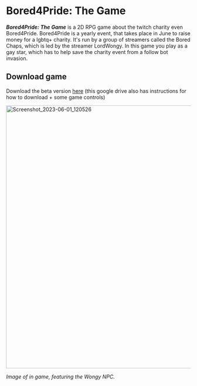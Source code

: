 # Bored4Pride: The Game

_**Bored4Pride: The Game**_ is a 2D RPG game about the twitch charity even Bored4Pride. Bored4Pride is a yearly event, that takes place in June to raise money for a lgbtq+ charity. It's run by a group of streamers called the Bored Chaps, which is led by the streamer LordWongy. In this game you play as a gay star, which has to help save the charity event from a follow bot invasion.

## Download game
Download the beta version [here](https://drive.google.com/drive/folders/1-4blfXWl7u7Bw09njVpI5zMZuZAm4vb4?usp=sharing) (this google drive also has instructions for how to download + some game controls)  

<img width="716" alt="Screenshot_2023-06-01_120526" src="https://github.com/aarenb/bored4PrideTheGame/assets/112412681/3445dfe7-ea22-4253-a3ae-3badeec52d4c">

*Image of in game, featuring the Wongy NPC.*
